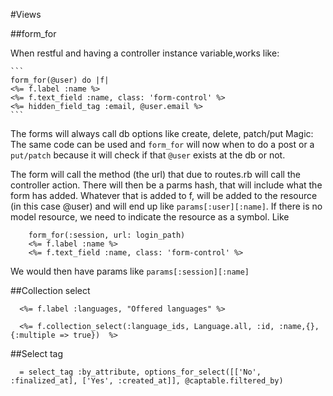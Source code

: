 #Views

##form_for

When restful and having a controller instance variable,works like:
	
	```
	form_for(@user) do |f|
	<%= f.label :name %>
	<%= f.text_field :name, class: 'form-control' %>
	<%= hidden_field_tag :email, @user.email %>
	```
	
The forms will always call db options like create, delete, patch/put Magic: The same code can be used and `form_for` will now when to do a post or a `put/patch` because it will check if that `@user` exists at the db or not.

The form will call the method (the url) that due to routes.rb will call the controller action. There will then be a parms hash, that will include what the form has added. Whatever that is added to f, will be added to the resource (in this case @user) and will end up like `params[:user][:name]`. If there is no model resource, we need to indicate the resource as a symbol. Like

```
	form_for(:session, url: login_path)
	<%= f.label :name %>
	<%= f.text_field :name, class: 'form-control' %>
```

We would then have params like `params[:session][:name]`


##Collection select
```
  <%= f.label :languages, "Offered languages" %>

  <%= f.collection_select(:language_ids, Language.all, :id, :name,{}, {:multiple => true})  %>
  ```
  
##Select tag
```
  = select_tag :by_attribute, options_for_select([['No', :finalized_at], ['Yes', :created_at]], @captable.filtered_by)
```
